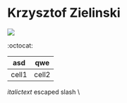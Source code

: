 # Krzysztof Zielinski

![](https://github.com/kziel1.png)

:octocat:

asd | qwe
--- | ---
cell1|cell2


_italictext_
escaped slash \\

